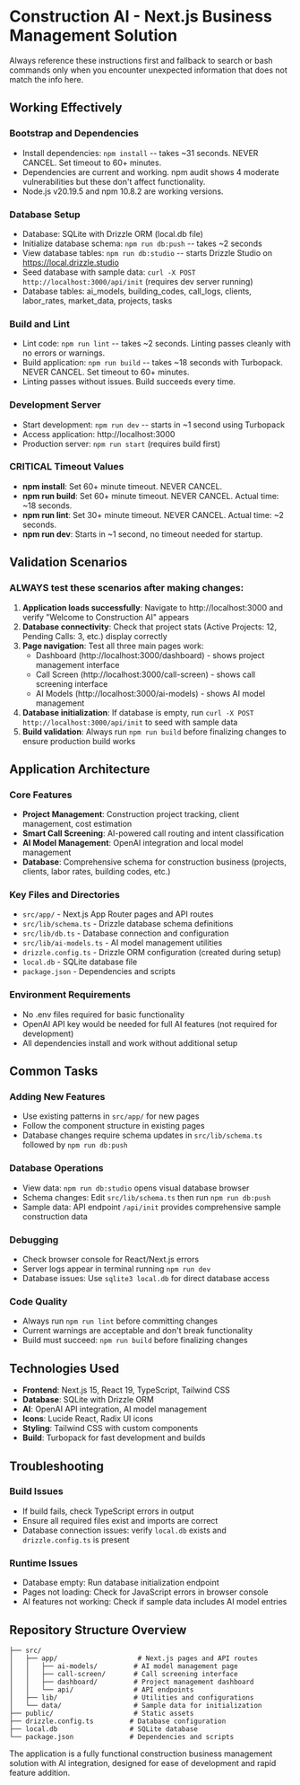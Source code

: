 # Construction AI - Next.js Business Management Solution

Always reference these instructions first and fallback to search or bash commands only when you encounter unexpected information that does not match the info here.

## Working Effectively

### Bootstrap and Dependencies
- Install dependencies: `npm install` -- takes ~31 seconds. NEVER CANCEL. Set timeout to 60+ minutes.
- Dependencies are current and working. npm audit shows 4 moderate vulnerabilities but these don't affect functionality.
- Node.js v20.19.5 and npm 10.8.2 are working versions.

### Database Setup
- Database: SQLite with Drizzle ORM (local.db file)
- Initialize database schema: `npm run db:push` -- takes ~2 seconds
- View database tables: `npm run db:studio` -- starts Drizzle Studio on https://local.drizzle.studio
- Seed database with sample data: `curl -X POST http://localhost:3000/api/init` (requires dev server running)
- Database tables: ai_models, building_codes, call_logs, clients, labor_rates, market_data, projects, tasks

### Build and Lint
- Lint code: `npm run lint` -- takes ~2 seconds. Linting passes cleanly with no errors or warnings.
- Build application: `npm run build` -- takes ~18 seconds with Turbopack. NEVER CANCEL. Set timeout to 60+ minutes.
- Linting passes without issues. Build succeeds every time.

### Development Server
- Start development: `npm run dev` -- starts in ~1 second using Turbopack
- Access application: http://localhost:3000
- Production server: `npm run start` (requires build first)

### CRITICAL Timeout Values
- **npm install**: Set 60+ minute timeout. NEVER CANCEL.
- **npm run build**: Set 60+ minute timeout. NEVER CANCEL. Actual time: ~18 seconds.
- **npm run lint**: Set 30+ minute timeout. NEVER CANCEL. Actual time: ~2 seconds.
- **npm run dev**: Starts in ~1 second, no timeout needed for startup.

## Validation Scenarios

### ALWAYS test these scenarios after making changes:
1. **Application loads successfully**: Navigate to http://localhost:3000 and verify "Welcome to Construction AI" appears
2. **Database connectivity**: Check that project stats (Active Projects: 12, Pending Calls: 3, etc.) display correctly
3. **Page navigation**: Test all three main pages work:
   - Dashboard (http://localhost:3000/dashboard) - shows project management interface
   - Call Screen (http://localhost:3000/call-screen) - shows call screening interface
   - AI Models (http://localhost:3000/ai-models) - shows AI model management
4. **Database initialization**: If database is empty, run `curl -X POST http://localhost:3000/api/init` to seed with sample data
5. **Build validation**: Always run `npm run build` before finalizing changes to ensure production build works

## Application Architecture

### Core Features
- **Project Management**: Construction project tracking, client management, cost estimation
- **Smart Call Screening**: AI-powered call routing and intent classification
- **AI Model Management**: OpenAI integration and local model management
- **Database**: Comprehensive schema for construction business (projects, clients, labor rates, building codes, etc.)

### Key Files and Directories
- `src/app/` - Next.js App Router pages and API routes
- `src/lib/schema.ts` - Drizzle database schema definitions
- `src/lib/db.ts` - Database connection and configuration
- `src/lib/ai-models.ts` - AI model management utilities
- `drizzle.config.ts` - Drizzle ORM configuration (created during setup)
- `local.db` - SQLite database file
- `package.json` - Dependencies and scripts

### Environment Requirements
- No .env files required for basic functionality
- OpenAI API key would be needed for full AI features (not required for development)
- All dependencies install and work without additional setup

## Common Tasks

### Adding New Features
- Use existing patterns in `src/app/` for new pages
- Follow the component structure in existing pages
- Database changes require schema updates in `src/lib/schema.ts` followed by `npm run db:push`

### Database Operations
- View data: `npm run db:studio` opens visual database browser
- Schema changes: Edit `src/lib/schema.ts` then run `npm run db:push`
- Sample data: API endpoint `/api/init` provides comprehensive sample construction data

### Debugging
- Check browser console for React/Next.js errors
- Server logs appear in terminal running `npm run dev`
- Database issues: Use `sqlite3 local.db` for direct database access

### Code Quality
- Always run `npm run lint` before committing changes
- Current warnings are acceptable and don't break functionality
- Build must succeed: `npm run build` before finalizing changes

## Technologies Used
- **Frontend**: Next.js 15, React 19, TypeScript, Tailwind CSS
- **Database**: SQLite with Drizzle ORM
- **AI**: OpenAI API integration, AI model management
- **Icons**: Lucide React, Radix UI icons
- **Styling**: Tailwind CSS with custom components
- **Build**: Turbopack for fast development and builds

## Troubleshooting

### Build Issues
- If build fails, check TypeScript errors in output
- Ensure all required files exist and imports are correct
- Database connection issues: verify `local.db` exists and `drizzle.config.ts` is present

### Runtime Issues
- Database empty: Run database initialization endpoint
- Pages not loading: Check for JavaScript errors in browser console
- AI features not working: Check if sample data includes AI model entries

## Repository Structure Overview
```
├── src/
│   ├── app/                    # Next.js pages and API routes
│   │   ├── ai-models/         # AI model management page
│   │   ├── call-screen/       # Call screening interface
│   │   ├── dashboard/         # Project management dashboard
│   │   └── api/               # API endpoints
│   ├── lib/                   # Utilities and configurations
│   └── data/                  # Sample data for initialization
├── public/                    # Static assets
├── drizzle.config.ts         # Database configuration
├── local.db                  # SQLite database
└── package.json              # Dependencies and scripts
```

The application is a fully functional construction business management solution with AI integration, designed for ease of development and rapid feature addition.